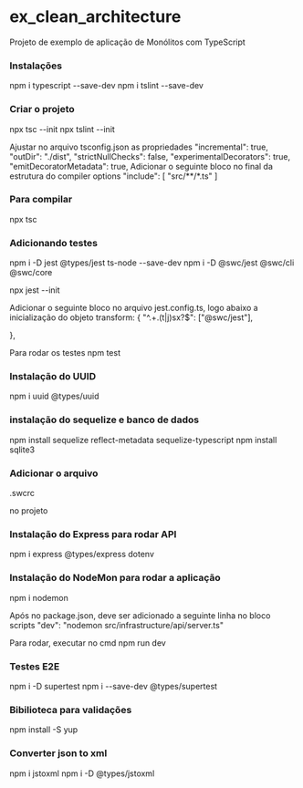 # ex_clean_architecture 
Projeto de exemplo de aplicação de Monólitos com TypeScript


### Instalações
npm i typescript --save-dev
npm i tslint --save-dev

### Criar o projeto
npx tsc --init
npx tslint --init

Ajustar no arquivo tsconfig.json as propriedades
    "incremental": true,                              
    "outDir": "./dist",
    "strictNullChecks": false,
    "experimentalDecorators": true,
    "emitDecoratorMetadata": true,
    Adicionar o seguinte bloco no final da estrutura do compiler options
        "include": [
            "src/**/*.ts"
        ]

### Para compilar
npx tsc        

### Adicionando testes
npm i -D jest @types/jest ts-node --save-dev
npm i -D @swc/jest @swc/cli @swc/core

npx jest --init

Adicionar o seguinte bloco no arquivo jest.config.ts, logo abaixo a inicialização do objeto
transform: {
    "^.+\.(t|j)sx?$": ["@swc/jest"],
    
  },

Para rodar os testes
npm test  

### Instalação do UUID
npm i uuid @types/uuid

### instalação do sequelize e banco de dados
npm install sequelize reflect-metadata sequelize-typescript
npm install sqlite3

### Adicionar o arquivo
.swcrc

no projeto

### Instalação do Express para rodar API
npm i express @types/express dotenv

### Instalação do NodeMon para rodar a aplicação
npm i nodemon

Após no package.json, deve ser adicionado a seguinte linha no bloco scripts
"dev": "nodemon src/infrastructure/api/server.ts"

Para rodar, executar no cmd
npm run dev

### Testes E2E
npm i -D supertest
npm i --save-dev @types/supertest

### Bibilioteca para validações
npm install -S yup

### Converter json to xml
npm i jstoxml
npm i -D @types/jstoxml
